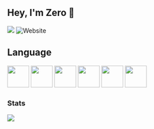 ## Hey, I'm Zero 👋
[![](https://img.shields.io/badge/Discord-5865F2?logo=discord&logoColor=white&style=for-the-badge)](https://discord.gg/holoartistry)
![Website](https://img.shields.io/website?up_message=WEBSITE&up_color=dark_blue&down_message=SOON&down_color=dark_blue&url=https%3A%2F%2Fsoon.de%2F&style=for-the-badge&logo=website&color=green)

## Language
<img src="https://upload.wikimedia.org/wikipedia/commons/c/c3/Python-logo-notext.svg" width="50" /> <img src="https://upload.wikimedia.org/wikipedia/commons/c/cf/Lua-Logo.svg" width="50" /> <img src="https://db.cs.uni-tuebingen.de/teaching/ws2223/sql-is-a-programming-language/logo.svg" width="50" /> <img src="https://upload.wikimedia.org/wikipedia/commons/6/61/HTML5_logo_and_wordmark.svg" width="50" /> <img src="https://upload.wikimedia.org/wikipedia/commons/d/d5/CSS3_logo_and_wordmark.svg" width="50" /> <img src="https://upload.wikimedia.org/wikipedia/commons/9/99/Unofficial_JavaScript_logo_2.svg" width="50" />

### Stats
[![](https://github-readme-stats.vercel.app/api?username=zero483&theme=merko&count_private=true&show_icons=true&hide=cobalt)](https://github.com/zero483)
